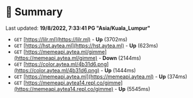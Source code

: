 # 📖 Summary
Last updated: **19/8/2022, 7:33:41 PG "Asia/Kuala_Lumpur"**

- `GET` [https://lilr.ml](https://lilr.ml) - **Up** (3702ms)
- `GET` [https://hst.aytea.ml](https://hst.aytea.ml) - **Up** (623ms)
- `GET` [https://memeapi.aytea.ml/gimme](https://memeapi.aytea.ml/gimme) - **Down** (2144ms)
- `GET` [https://color.aytea.ml/4b31d6.png](https://color.aytea.ml/4b31d6.png) - **Up** (1444ms)
- `GET` [https://memeapi.aytea.ml](https://memeapi.aytea.ml) - **Up** (374ms)
- `GET` [https://memeapi.aytea14.repl.co/gimme](https://memeapi.aytea14.repl.co/gimme) - **Up** (5545ms)
